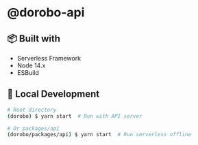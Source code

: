 # @dorobo-api

## 📦 Built with

- Serverless Framework
- Node 14.x
- ESBuild

## 🚀 Local Development

```bash
# Root directory
(dorobo) $ yarn start  # Run with API server 

# Or packages/api
(dorobo/packages/api) $ yarn start  # Run serverless offline
```
